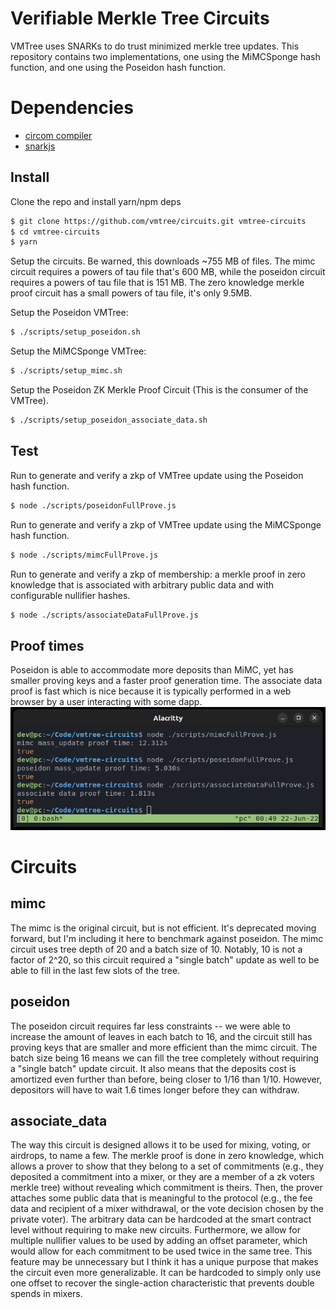# Verifiable Merkle Tree Circuits
VMTree uses SNARKs to do trust minimized merkle tree updates. This repository contains two implementations, one using the MiMCSponge hash function, and one using the Poseidon hash function.

# Dependencies
 - [circom compiler](https://docs.circom.io/getting-started/installation/)
 - [snarkjs](https://github.com/iden3/snarkjs.git)

## Install
Clone the repo and install yarn/npm deps
```sh
$ git clone https://github.com/vmtree/circuits.git vmtree-circuits
$ cd vmtree-circuits
$ yarn
```

Setup the circuits. Be warned, this downloads ~755 MB of files. The mimc circuit requires a powers of tau file that's 600 MB, while the poseidon circuit requires a powers of tau file that is 151 MB. The zero knowledge merkle proof circuit has a small powers of tau file, it's only 9.5MB.

Setup the Poseidon VMTree:
```sh
$ ./scripts/setup_poseidon.sh
```
Setup the MiMCSponge VMTree:
```sh
$ ./scripts/setup_mimc.sh
```
Setup the Poseidon ZK Merkle Proof Circuit (This is the consumer of the VMTree).
```sh
$ ./scripts/setup_poseidon_associate_data.sh
```

## Test
Run to generate and verify a zkp of VMTree update using the Poseidon hash function.
```sh
$ node ./scripts/poseidonFullProve.js
```

Run to generate and verify a zkp of VMTree update using the MiMCSponge hash function.
```sh
$ node ./scripts/mimcFullProve.js
```

Run to generate and verify a zkp of membership: a merkle proof in zero knowledge that is associated with arbitrary public data and with configurable nullifier hashes.
```sh
$ node ./scripts/associateDataFullProve.js
```

## Proof times
Poseidon is able to accommodate more deposits than MiMC, yet has smaller proving keys and a faster proof generation time. The associate data proof is fast which is nice because it is typically performed in a web browser by a user interacting with some dapp.
![proof times for each circuit](./img/proof_times.png)

# Circuits

## mimc
The mimc is the original circuit, but is not efficient. It's deprecated moving forward, but I'm including it here to benchmark against poseidon. The mimc circuit uses tree depth of 20 and a batch size of 10. Notably, 10 is not a factor of 2^20, so this circuit required a "single batch" update as well to be able to fill in the last few slots of the tree.

## poseidon
The poseidon circuit requires far less constraints -- we were able to increase the amount of leaves in each batch to 16, and the circuit still has proving keys that are smaller and more efficient than the mimc circuit. The batch size being 16 means we can fill the tree completely without requiring a "single batch" update circuit. It also means that the deposits cost is amortized even further than before, being closer to 1/16 than 1/10. However, depositors will have to wait 1.6 times longer before they can withdraw.

## associate_data
The way this circuit is designed allows it to be used for mixing, voting, or airdrops, to name a few. The merkle proof is done in zero knowledge, which allows a prover to show that they belong to a set of commitments (e.g., they deposited a commitment into a mixer, or they are a member of a zk voters merkle tree) without revealing which commitment is theirs. Then, the prover attaches some public data that is meaningful to the protocol (e.g., the fee data and recipient of a mixer withdrawal, or the vote decision chosen by the private voter). The arbitrary data can be hardcoded at the smart contract level without requiring to make new circuits. Furthermore, we allow for multiple nullifier values to be used by adding an offset parameter, which would allow for each commitment to be used twice in the same tree. This feature may be unnecessary but I think it has a unique purpose that makes the circuit even more generalizable. It can be hardcoded to simply only use one offset to recover the single-action characteristic that prevents double spends in mixers.